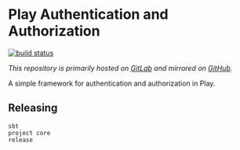 # Play Authentication and Authorization

[![build status](https://gitlab.com/jasperdenkers/play-auth/badges/master/build.svg)](https://gitlab.com/jasperdenkers/play-auth/commits/master)

_This repository is primarily hosted on [GitLab](https://gitlab.com/jasperdenkers/play-auth) and mirrored on [GitHub](https://github.com/jasperdenkers/play-auth)._

A simple framework for authentication and authorization in Play.

## Releasing

```
sbt
project core
release
```
